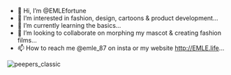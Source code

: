 - 👋 Hi, I’m @EMLEfortune
- 👀 I’m interested in fashion, design, cartoons & product development...
- 🌱 I’m currently learning the basics...
- 💞️ I’m looking to collaborate on morphing my mascot & creating fashion films...
- 📫 How to reach me @emle_87 on insta or my website http://EMLE.life...

<!---
EMLEfortune/EMLEfortune is a ✨ special ✨ repository because its `README.md` (this file) appears on your GitHub profile.
You can click the Preview link to take a look at your changes.
--->
![peepers_classic](https://user-images.githubusercontent.com/130494051/231252162-eb9d278d-1a1e-45a2-9174-0e4fe2df9b58.png)
